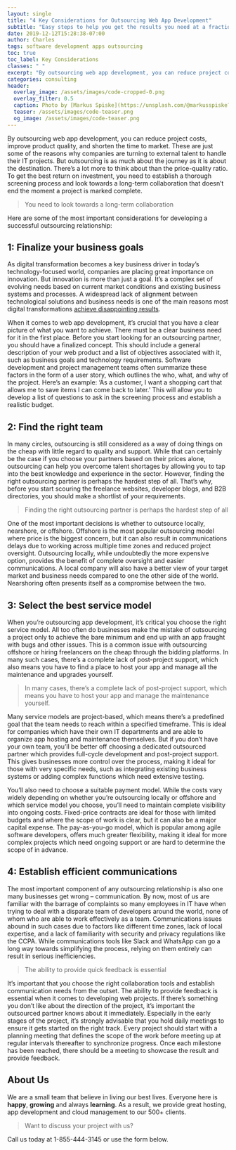 ```yaml
---
layout: single
title: "4 Key Considerations for Outsourcing Web App Development"
subtitle: "Easy steps to help you get the results you need at a fraction of the cost"
date: 2019-12-12T15:28:38-07:00
author: Charles
tags: software development apps outsourcing
toc: true
toc_label: Key Considerations
classes: " "
excerpt: "By outsourcing web app development, you can reduce project costs, improve product quality, and shorten the time to market"
categories: consulting
header:
  overlay_image: /assets/images/code-cropped-0.png
  overlay_filter: 0.5
  caption: Photo by [Markus Spiske](https://unsplash.com/@markusspiske?utm_source=unsplash&utm_medium=referral&utm_content=creditCopyText)
  teaser: /assets/images/code-teaser.png
  og_image: /assets/images/code-teaser.png
---
```


By outsourcing web app development, you can reduce project costs, improve
product quality, and shorten the time to market. These are just some of the
reasons why companies are turning to external talent to handle their IT
projects. But outsourcing is as much about the journey as it is about the
destination. There’s a lot more to think about than the price-quality ratio. To
get the best return on investment, you need to establish a thorough screening
process and look towards a long-term collaboration that doesn’t end the moment
a project is marked complete.

<blockquote class="ludwig">
You need to look towards a long-term collaboration
</blockquote>

Here are some of the most important considerations for developing a successful
outsourcing relationship:

1: Finalize your business goals
-------------------------------

As digital transformation becomes a key business driver in today’s
technology-focused world, companies are placing great importance on innovation.
But innovation is more than just a goal. It’s a complex set of evolving needs
based on current market conditions and existing business systems and processes.
A widespread lack of alignment between technological solutions and business
needs is one of the main reasons most digital transformations [achieve disappointing results](https://ceoworld.biz/2019/03/30/most-digital-transformations-fail-heres-how-to-change-that/).

When it comes to web app development, it’s crucial that you have a clear
picture of what you want to achieve. There must be a clear business need for it
in the first place. Before you start looking for an outsourcing partner, you
should have a finalized concept. This should include a general description of
your web product and a list of objectives associated with it, such as business
goals and technology requirements. Software development and project management
teams often summarize these factors in the form of a user story, which outlines
the who, what, and why of the project. Here’s an example: ‘As a customer, I
want a shopping cart that allows me to save items I can come back to later.’
This will allow you to develop a list of questions to ask in the screening
process and establish a realistic budget.

2: Find the right team
----------------------

In many circles, outsourcing is still considered as a way of doing things on
the cheap with little regard to quality and support. While that can certainly
be the case if you choose your partners based on their prices alone,
outsourcing can help you overcome talent shortages by allowing you to tap into
the best knowledge and experience in the sector. However, finding the right
outsourcing partner is perhaps the hardest step of all. That’s why, before you
start scouring the freelance websites, developer blogs, and B2B directories,
you should make a shortlist of your requirements.

<blockquote class="ludwig">
Finding the right outsourcing partner is perhaps the hardest step of all
</blockquote>

One of the most important decisions is whether to outsource locally, nearshore,
or offshore. Offshore is the most popular outsourcing model where price is the
biggest concern, but it can also result in communications delays due to working
across multiple time zones and reduced project oversight. Outsourcing locally,
while undoubtedly the more expensive option, provides the benefit of complete
oversight and easier communications. A local company will also have a better
view of your target market and business needs compared to one the other side of
the world. Nearshoring often presents itself as a compromise between the two.

3: Select the best service model
--------------------------------

When you’re outsourcing app development, it’s critical you choose the right
service model. All too often do businesses make the mistake of outsourcing a
project only to achieve the bare minimum and end up with an app fraught with
bugs and other issues. This is a common issue with outsourcing offshore or
hiring freelancers on the cheap through the bidding platforms. In many such
cases, there’s a complete lack of post-project support, which also means you
have to find a place to host your app and manage all the maintenance and
upgrades yourself.

<blockquote class="ludwig">
In many cases, there’s a complete lack of post-project support, which means you have to host your app and manage the maintenance yourself.
</blockquote>

Many service models are project-based, which means there’s a predefined goal
that the team needs to reach within a specified timeframe. This is ideal for
companies which have their own IT departments and are able to organize app
hosting and maintenance themselves. But if you don’t have your own team, you’ll
be better off choosing a dedicated outsourced partner which provides full-cycle
development and post-project support. This gives businesses more control over
the process, making it ideal for those with very specific needs, such as
integrating existing business systems or adding complex functions which need
extensive testing.

You’ll also need to choose a suitable payment model. While the costs vary
widely depending on whether you’re outsourcing locally or offshore and which
service model you choose, you’ll need to maintain complete visibility into
ongoing costs. Fixed-price contracts are ideal for those with limited budgets
and where the scope of work is clear, but it can also be a major capital
expense. The pay-as-you-go model, which is popular among agile software
developers, offers much greater flexibility, making it ideal for more complex
projects which need ongoing support or are hard to determine the scope of in
advance.

4: Establish efficient communications
-------------------------------------

The most important component of any outsourcing relationship is also one many
businesses get wrong – communication. By now, most of us are familiar with the
barrage of complaints so many employees in IT have when trying to deal with a
disparate team of developers around the world, none of whom who are able to
work effectively as a team. Communications issues abound in such cases due to
factors like different time zones, lack of local expertise, and a lack of
familiarity with security and privacy regulations like the CCPA. While
communications tools like Slack and WhatsApp can go a long way towards
simplifying the process, relying on them entirely can result in serious
inefficiencies.

<blockquote class="ludwig">
The ability to provide quick feedback is essential
</blockquote>

It’s important that you choose the right collaboration tools and establish
communication needs from the outset. The ability to provide feedback is
essential when it comes to developing web projects. If there’s something you
don’t like about the direction of the project, it’s important the outsourced
partner knows about it immediately. Especially in the early stages of the
project, it’s strongly advisable that you hold daily meetings to ensure it gets
started on the right track. Every project should start with a planning meeting
that defines the scope of the work before meeting up at regular intervals
thereafter to synchronize progress. Once each milestone has been reached, there
should be a meeting to showcase the result and provide feedback.

About Us
--------

We are a small team that believe in living our best lives.  Everyone
here is **happy**, **growing** and always **learning**.  As a result,
we provide great hosting, app development and cloud management to our
500+ clients.

<blockquote class="ludwig">
Want to discuss your project with us?  
</blockquote>

Call us today at 1-855-444-3145 or use the form below.

<div class="pipedriveWebForms" data-pd-webforms="https://pipedrivewebforms.com/form/05946329f6e636c0f1e4230f1f72c0007384263">
  <script src="https://cdn.pipedriveassets.com/web-form-assets/webforms.min.js"></script>
</div>

